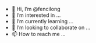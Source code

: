 - 👋 Hi, I’m @fencilong
- 👀 I’m interested in ...
- 🌱 I’m currently learning ...
- 💞️ I’m looking to collaborate on ...
- 📫 How to reach me ...

<!---
fencilong/fencilong is a ✨ special ✨ repository because its `README.md` (this file) appears on your GitHub profile.
You can click the Preview link to take a look at your changes.
--->

